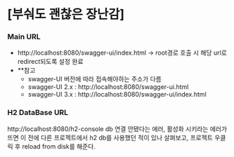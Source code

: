 # [부숴도 괜찮은 장난감]

### Main URL
- http://localhost:8080/swagger-ui/index.html -> root경로 호출 시 해당 url로 redirect되도록 설정 완료
- **참고
  - swagger-UI 버전에 따라 접속해야하는 주소가 다름
  - swagger-UI 2.x : http://localhost:8080/swagger-ui.html
  - swagger-UI 3.x : http://localhost:8080/swagger-ui/index.html

### H2 DataBase URL
http://localhost:8080/h2-console
db 연결 안됐다는 에러, 활성화 시키라는 에러가 뜨면 이 전에 다른 프로젝트에서 h2 db를 사용했던 적이 있나 살펴보고,
프로젝트 우클릭 후 reload from disk를 해준다.
